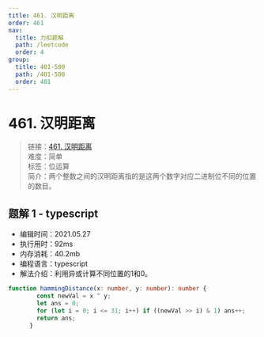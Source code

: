 ```yaml
---
title: 461. 汉明距离
order: 461
nav:
  title: 力扣题解
  path: /leetcode
  order: 4
group:
  title: 401-500
  path: /401-500
  order: 401
---
```


# 461. 汉明距离
    
> 链接：[461. 汉明距离](https://leetcode-cn.com/problems/hamming-distance/)  
> 难度：简单  
> 标签：位运算  
> 简介：两个整数之间的汉明距离指的是这两个数字对应二进制位不同的位置的数目。
      
## 题解 1 - typescript
- 编辑时间：2021.05.27
- 执行用时：92ms
- 内存消耗：40.2mb
- 编程语言：typescript
- 解法介绍：利用异或计算不同位置的1和0。
```typescript
function hammingDistance(x: number, y: number): number {
        const newVal = x ^ y;
        let ans = 0;
        for (let i = 0; i <= 31; i++) if ((newVal >> i) & 1) ans++;
        return ans;
      }
      
```

      